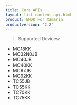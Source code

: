 ```yaml
---
title: Core APIs
layout: list-content-api.html
product: EMDK For Xamarin
productversion: '2.2'
---
```


>Supported Devices:
* MC18KK
* MC32N0JB
* MC40JB
* MC40KK
* MC67JB
* MC92KK
* TC55JB
* TC55KK
* TC70KK
* TC75KK















